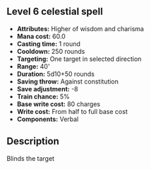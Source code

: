 ## Level 6 celestial spell
- **Attributes:** Higher of wisdom and charisma
- **Mana cost:** 60.0
- **Casting time:** 1 round
- **Cooldown:** 250 rounds
- **Targeting:** One target in selected direction
- **Range:** 40'
- **Duration:** 5d10+50 rounds
- **Saving throw:** Against constitution
- **Save adjustment:** -8
- **Train chance:** 5%
- **Base write cost:** 80 charges
- **Write cost:** From half to full base cost
- **Components:** Verbal
## Description
Blinds the target
